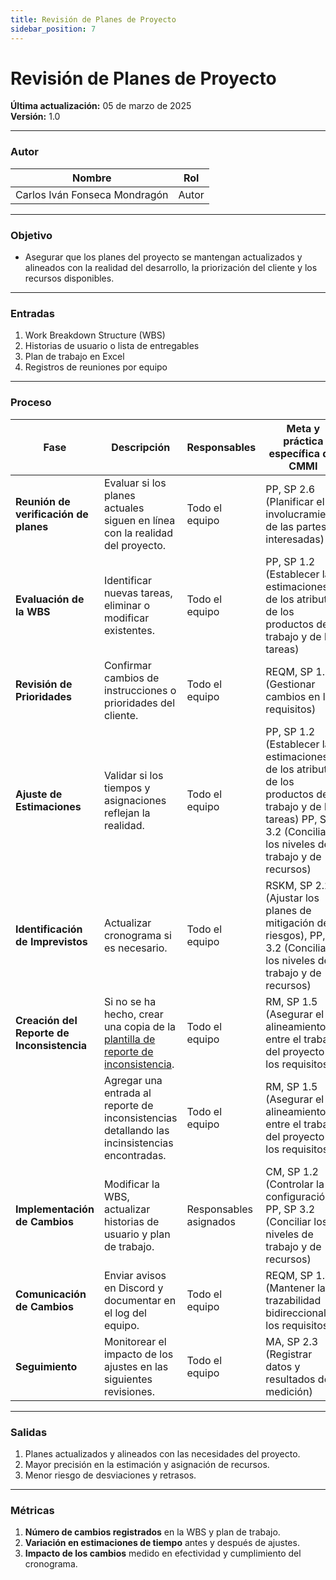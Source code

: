 ```yaml
---
title: Revisión de Planes de Proyecto  
sidebar_position: 7  
---  
```


# Revisión de Planes de Proyecto  

**Última actualización:** 05 de marzo de 2025  
**Versión:** 1.0  

---

### Autor  
| Nombre                            | Rol       |  
| --------------------------------- | --------- |  
| Carlos Iván Fonseca Mondragón     | Autor     |  
---

### Objetivo  
 * Asegurar que los planes del proyecto se mantengan actualizados y alineados con la realidad del desarrollo, la priorización del cliente y los recursos disponibles.  
---

### Entradas  

1. Work Breakdown Structure (WBS)  
2. Historias de usuario o lista de entregables  
3. Plan de trabajo en Excel  
4. Registros de reuniones por equipo  

---

### Proceso  

| Fase                          | Descripción | Responsables | Meta y práctica específica del CMMI |  
|--------------------------------|------------|--------------|-------------------------------------|  
| **Reunión de verificación de planes** | Evaluar si los planes actuales siguen en línea con la realidad del proyecto. | Todo el equipo | PP, SP 2.6 (Planificar el involucramiento de las partes interesadas) |  
| **Evaluación de la WBS**       | Identificar nuevas tareas, eliminar o modificar existentes. | Todo el equipo | PP, SP 1.2 (Establecer las estimaciones de los atributos de los productos de trabajo y de las tareas) |  
| **Revisión de Prioridades**    | Confirmar cambios de instrucciones o prioridades del cliente. | Todo el equipo | REQM, SP 1.3 (Gestionar cambios en los requisitos) |  
| **Ajuste de Estimaciones**     | Validar si los tiempos y asignaciones reflejan la realidad. | Todo el equipo | PP, SP 1.2 (Establecer las estimaciones de los atributos de los productos de trabajo y de las tareas) PP, SP 3.2 (Conciliar los niveles de trabajo y de recursos) |  
| **Identificación de Imprevistos** | Actualizar cronograma si es necesario. | Todo el equipo | RSKM, SP 2.2 (Ajustar los planes de mitigación de riesgos), PP, SP 3.2 (Conciliar los niveles de trabajo y de recursos) |  
| **Creación del Reporte de Inconsistencia** |Si no se ha hecho, crear una copia de la [plantilla de reporte de inconsistencia](https://docs.google.com/document/d/1oFEtJ4wL4jAugo7VBqZViLJWfcgjDt24BJohPeyZFPA/edit?tab=t.0).| Todo el equipo | RM, SP 1.5 (Asegurar el alineamiento entre el trabajo del proyecto y los requisitos) |
| | Agregar una entrada al reporte de inconsistencias detallando las incinsistencias encontradas. | Todo el equipo | RM, SP 1.5 (Asegurar el alineamiento entre el trabajo del proyecto y los requisitos) |
| **Implementación de Cambios**  | Modificar la WBS, actualizar historias de usuario y plan de trabajo. | Responsables asignados | CM, SP 1.2 (Controlar la configuración), PP, SP 3.2 (Conciliar los niveles de trabajo y de recursos) |  
| **Comunicación de Cambios**    | Enviar avisos en Discord y documentar en el log del equipo. | Todo el equipo | REQM, SP 1.4 (Mantener la trazabilidad bidireccional de los requisitos) |  
| **Seguimiento**                | Monitorear el impacto de los ajustes en las siguientes revisiones. | Todo el equipo | MA, SP 2.3 (Registrar datos y resultados de medición) |  

---

### Salidas  

1. Planes actualizados y alineados con las necesidades del proyecto.  
2. Mayor precisión en la estimación y asignación de recursos.  
3. Menor riesgo de desviaciones y retrasos.  

---

### Métricas  

1. **Número de cambios registrados** en la WBS y plan de trabajo.  
2. **Variación en estimaciones de tiempo** antes y después de ajustes.  
3. **Impacto de los cambios** medido en efectividad y cumplimiento del cronograma.  
